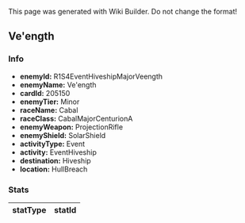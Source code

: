 <span class="wiki-builder">This page was generated with Wiki Builder. Do not change the format!</span>

## Ve'ength
### Info
* **enemyId:** R1S4EventHiveshipMajorVeength
* **enemyName:** Ve'ength
* **cardId:** 205150
* **enemyTier:** Minor
* **raceName:** Cabal
* **raceClass:** CabalMajorCenturionA
* **enemyWeapon:** ProjectionRifle
* **enemyShield:** SolarShield
* **activityType:** Event
* **activity:** EventHiveship
* **destination:** Hiveship
* **location:** HullBreach

### Stats
statType | statId
-------- | ------

